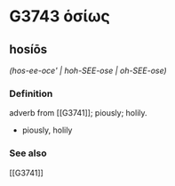 # G3743 ὁσίως

## hosíōs

_(hos-ee-oce' | hoh-SEE-ose | oh-SEE-ose)_

### Definition

adverb from [[G3741]]; piously; holily.

- piously, holily

### See also

[[G3741]]

